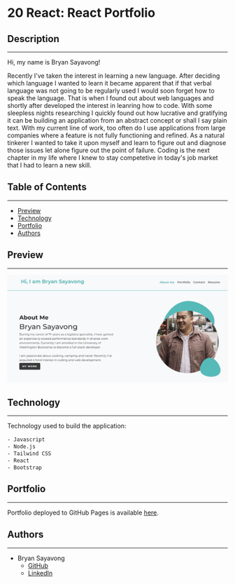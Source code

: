 # 20 React: React Portfolio

## Description

---

Hi, my name is Bryan Sayavong!

Recently I've taken the interest in learning a new language. After deciding which language I wanted to learn it became apparent that if that verbal language was not going to be regularly used I would soon forget how to speak the language. That is when I found out about web languages and shortly after developed the interest in leanring how to code. With some sleepless nights researching I quickly found out how lucrative and gratifying it can be building an application from an abstract concept or shall I say plain text. With my current line of work, too often do I use applications from large companies where a feature is not fully functioning and refined. As a natural tinkerer I wanted to take it upon myself and learn to figure out and diagnose those issues let alone figure out the point of failure. Coding is the next chapter in my life where I knew to stay competetive in today's job market that I had to learn a new skill.

## Table of Contents

---
- [Preview](#preview)
- [Technology](#technology)
- [Portfolio](#portfolio)
- [Authors](#authors)


## Preview 

---

![Portfolio Preview](src\assets\images\portfolio.png)

## Technology

---

Technology used to build the application:

    - Javascript
    - Node.js
    - Tailwind CSS
    - React 
    - Bootstrap

## Portfolio

---

Portfolio deployed to GitHub Pages is available [here](https://bsayavong.github.io/20-React_Portfolio/).


## Authors

---

- Bryan Sayavong
  - [GitHub](https://github.com/Bsayavong)
  - [LinkedIn](https://www.linkedin.com/in/bryan-sayavong-8a652a196/)